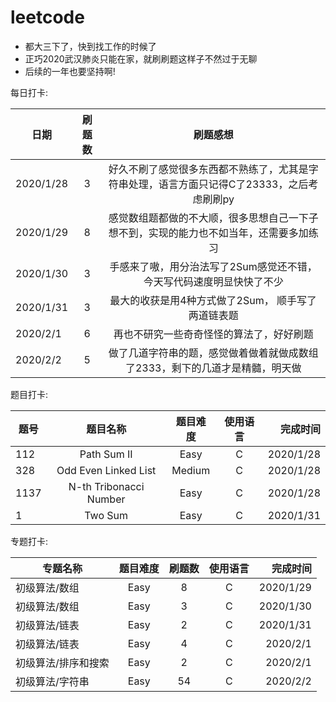 # leetcode
* 都大三下了，快到找工作的时候了
* 正巧2020武汉肺炎只能在家，就刷刷题这样子不然过于无聊
* 后续的一年也要坚持啊!

每日打卡:

| 日期 | 刷题数 | 刷题感想 |
| - | :-: | :-: |
| 2020/1/28  | 3 | 好久不刷了感觉很多东西都不熟练了，尤其是字符串处理，语言方面只记得C了23333，之后考虑刷刷py |
| 2020/1/29  | 8 | 感觉数组题都做的不大顺，很多思想自己一下子想不到，实现的能力也不如当年，还需要多加练习 |
| 2020/1/30  | 3 | 手感来了嗷，用分治法写了2Sum感觉还不错，今天写代码速度明显快快了不少 |
| 2020/1/31  | 3 | 最大的收获是用4种方式做了2Sum， 顺手写了两道链表题 |
| 2020/2/1   | 6 | 再也不研究一些奇奇怪怪的算法了，好好刷题 |
| 2020/2/2   | 5 | 做了几道字符串的题，感觉做着做着就做成数组了2333，剩下的几道才是精髓，明天做 |


题目打卡:

| 题号 | 题目名称 | 题目难度 | 使用语言 | 完成时间 |
| - | :-: | :-: | :-: | -: |
| 112  |  Path Sum II | Easy |  C  | 2020/1/28 |
| 328  |Odd Even Linked List| Medium | C | 2020/1/28 |
| 1137 |  N-th Tribonacci Number | Easy | C | 2020/1/28 |
| 1 |  Two Sum | Easy | C | 2020/1/31 |


专题打卡:

| 专题名称 | 题目难度 | 刷题数 | 使用语言 | 完成时间 |
| - | :-: | :-: | :-: | -: |
| 初级算法/数组 | Easy | 8 | C | 2020/1/29 |
| 初级算法/数组 | Easy | 3 | C | 2020/1/30 |
| 初级算法/链表 | Easy | 2 | C | 2020/1/31 |
| 初级算法/链表 | Easy | 4 | C | 2020/2/1  |
| 初级算法/排序和搜索 | Easy | 2 | C | 2020/2/1  |
| 初级算法/字符串 | Easy | 54 | C | 2020/2/2  |
